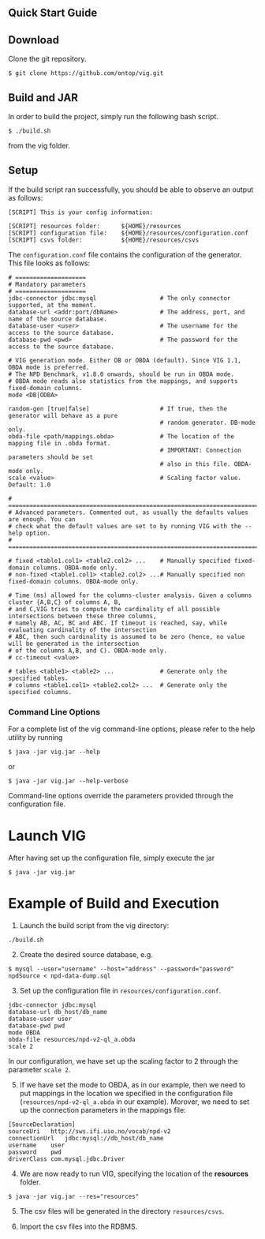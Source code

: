 Quick Start Guide
---

## Download

Clone the git repository. 

~~~~~~~~~~~~~~~~~~~
$ git clone https://github.com/ontop/vig.git
~~~~~~~~~~~~~~~~~~~

## Build and JAR
In order to build the project, simply run the following bash script.

~~~~~~~
$ ./build.sh
~~~~~~~

from the vig folder.

## Setup

If the build script ran successfully, you should be able to observe an output as follows:

~~~
[SCRIPT] This is your config information:

[SCRIPT] resources folder:      ${HOME}/resources
[SCRIPT] configuration file:    ${HOME}/resources/configuration.conf
[SCRIPT] csvs folder:           ${HOME}/resources/csvs
~~~

The `configuration.conf` file contains the configuration of the generator. This file looks as follows:

~~~~~~
# ====================
# Mandatory parameters
# ====================
jdbc-connector jdbc:mysql                  # The only connector supported, at the moment.
database-url <addr:port/dbName>            # The address, port, and name of the source database.
database-user <user>                       # The username for the access to the source database.
database-pwd <pwd>                         # The password for the access to the source database.

# VIG generation mode. Either DB or OBDA (default). Since VIG 1.1, OBDA mode is preferred.
# The NPD Benchmark, v1.8.0 onwards, should be run in OBDA mode.
# OBDA mode reads also statistics from the mappings, and supports fixed-domain columns.
mode <DB|ODBA>

random-gen [true|false]                    # If true, then the generator will behave as a pure 
                                           # random generator. DB-mode only.
obda-file <path/mappings.obda>             # The location of the mapping file in .obda format.
                                           # IMPORTANT: Connection parameters should be set 
                                           # also in this file. OBDA-mode only.
scale <value>                              # Scaling factor value. Default: 1.0 

# ====================================================================================== 
# Advanced parameters. Commented out, as usually the defaults values are enough. You can 
# check what the default values are set to by running VIG with the --help option.
# ======================================================================================

# fixed <table1.col1> <table2.col2> ...    # Manually specified fixed-domain columns. OBDA-mode only.
# non-fixed <table1.col1> <table2.col2> ...# Manually specified non fixed-domain columns. OBDA-mode only.

# Time (ms) allowed for the columns-cluster analysis. Given a columns cluster {A,B,C} of columns A, B, 
# and C,VIG tries to compute the cardinality of all possible intersections between these three columns,
# namely AB, AC, BC and ABC. If timeout is reached, say, while evaluating cardinality of the intersection
# ABC, then such cardinality is assumed to be zero (hence, no value will be generated in the intersection 
# of the columns A,B, and C). OBDA-mode only.
# cc-timeout <value>                       

# tables <table1> <table2> ...             # Generate only the specified tables.
# columns <table1.col1> <table2.col2> ...  # Generate only the specified columns. 
~~~~~~

### Command Line Options

For a complete list of the vig command-line options, please refer to the help utility by running

~~~~~~~~
$ java -jar vig.jar --help
~~~~~~~~

or 

~~~~~~~~
$ java -jar vig.jar --help-verbose
~~~~~~~~

Command-line options override the parameters provided through the configuration file.

# Launch VIG

After having set up the configuration file, simply execute the jar

~~~
$ java -jar vig.jar
~~~

# Example of Build and Execution

1) Launch the build script from the vig directory:

~~~~~~
./build.sh
~~~~~~

2) Create the desired source database, e.g.

~~~~~
$ mysql --user="username" --host="address" --password="password" npdSource < npd-data-dump.sql
~~~~~

3) Set up the configuration file in `resources/configuration.conf`.

~~~
jdbc-connector jdbc:mysql
database-url db_host/db_name
database-user user
database-pwd pwd
mode OBDA
obda-file resources/npd-v2-ql_a.obda
scale 2
~~~

In our configuration, we have set up the scaling factor to 2 through the parameter `scale 2`.

5) If we have set the mode to OBDA, as in our example, then we need to put mappings in the location we specified in the configuration file (`resources/npd-v2-ql_a.obda` in our example). Morover, we need to set up the connection parameters in the mappings file:

~~~
[SourceDeclaration]
sourceUri	http://sws.ifi.uio.no/vocab/npd-v2
connectionUrl	jdbc:mysql://db_host/db_name
username	user
password	pwd
driverClass	com.mysql.jdbc.Driver
~~~

4) We are now ready to run VIG, specifying the location of the __resources__ folder.

~~~~~~~~
$ java -jar vig.jar --res="resources"
~~~~~~~~

5) The csv files will be generated in the directory `resources/csvs`.

6) Import the csv files into the RDBMS.
